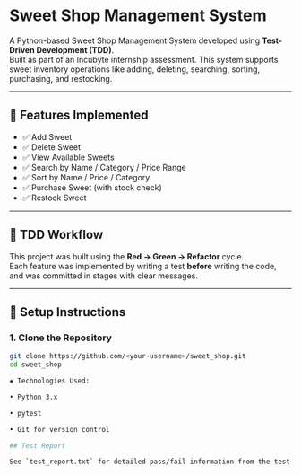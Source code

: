 # Sweet Shop Management System 

A Python-based Sweet Shop Management System developed using **Test-Driven Development (TDD)**.  
Built as part of an Incubyte internship assessment. This system supports sweet inventory operations like adding, deleting, searching, sorting, purchasing, and restocking.

---

## 🧪 Features Implemented

- ✅ Add Sweet
- ✅ Delete Sweet
- ✅ View Available Sweets
- ✅ Search by Name / Category / Price Range
- ✅ Sort by Name / Price / Category
- ✅ Purchase Sweet (with stock check)
- ✅ Restock Sweet

---

## 🧪 TDD Workflow

This project was built using the **Red → Green → Refactor** cycle.  
Each feature was implemented by writing a test **before** writing the code, and was committed in stages with clear messages.

---

## 🚀 Setup Instructions

### 1. Clone the Repository

```bash
git clone https://github.com/<your-username>/sweet_shop.git
cd sweet_shop

◈ Technologies Used:

• Python 3.x

• pytest

• Git for version control

## Test Report

See `test_report.txt` for detailed pass/fail information from the test run.
